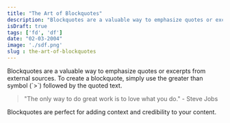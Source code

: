 ```yaml
---
title: "The Art of Blockquotes"
description: "Blockquotes are a valuable way to emphasize quotes or excerpts from external sources."
isDraft: true
tags: ['fd', 'df']
date: "02-03-2004"
image: './sdf.png'
slug : the-art-of-blockquotes
---
```



Blockquotes are a valuable way to emphasize quotes or excerpts from external sources. To create a blockquote, simply use the greater than symbol (\`>\`) followed by the quoted text.


> "The only way to do great work is to love what you do." - Steve Jobs


Blockquotes are perfect for adding context and credibility to your content.
